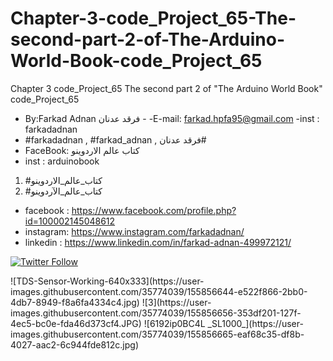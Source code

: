 # Chapter-3-code_Project_65-The-second-part-2-of-The-Arduino-World-Book-code_Project_65
Chapter 3 code_Project_65 The second part 2 of "The Arduino World Book" code_Project_65

-  By:Farkad Adnan فرقد عدنان - 
 -E-mail: farkad.hpfa95@gmail.com 
-inst : farkadadnan 
- #farkadadnan , #farkad_adnan , فرقد عدنان# 
- FaceBook: كتاب عالم الاردوينو 
- inst : arduinobook
1. #كتاب_عالم_الاردوينو
2. #كتاب_عالم_الآردوينو
* facebook : https://www.facebook.com/profile.php?id=100002145048612
* instagram:  https://www.instagram.com/farkadadnan/
* linkedin : https://www.linkedin.com/in/farkad-adnan-499972121/

 <p>
 <a href='https://mobile.twitter.com/farkadadnan'>
        <img alt="Twitter Follow" src="https://img.shields.io/twitter/follow/farkadadnan?label=%40farkadadnan&style=social" alt='Twitter' align="center"/>
    </a>
</p>
![TDS-Sensor-Working-640x333](https://user-images.githubusercontent.com/35774039/155856644-e522f866-2bb0-4db7-8949-f8a6fa4334c4.jpg)
![3](https://user-images.githubusercontent.com/35774039/155856656-353df201-127f-4ec5-bc0e-fda46d373cf4.JPG)
![6192ip0BC4L _SL1000_](https://user-images.githubusercontent.com/35774039/155856665-eaf68c35-df8b-4027-aac2-6c944fde812c.jpg)


